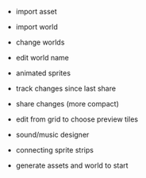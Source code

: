 - import asset
- import world
- change worlds
- edit world name
- animated sprites

- track changes since last share
- share changes (more compact)
- edit from grid to choose preview tiles
- sound/music designer
- connecting sprite strips
- generate assets and world to start
